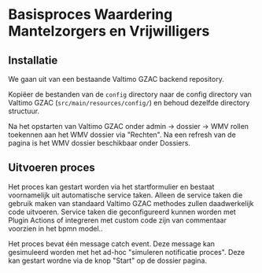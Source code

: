 # Basisproces Waardering Mantelzorgers en Vrijwilligers

## Installatie
We gaan uit van een bestaande Valtimo GZAC backend repository. 

Kopiëer de bestanden van de `config` directory naar de config directory van Valtimo GZAC (`src/main/resources/config/`) 
en behoud dezelfde directory structuur.

Na het opstarten van Valtimo GZAC onder admin -> dossier -> WMV rollen toekennen aan het WMV dossier via "Rechten".
Na een refresh van de pagina is het WMV dossier beschikbaar onder Dossiers.

## Uitvoeren proces

Het proces kan gestart worden via het startformulier en bestaat voornamelijk uit automatische service taken. 
Alleen de service taken die gebruik maken van standaard Valtimo GZAC methodes zullen daadwerkelijk code uitvoeren.
Service taken die geconfigureerd kunnen worden met Plugin Actions of integreren met custom code zijn van commentaar voorzien
in het bpmn model..

Het proces bevat één message catch event. Deze message kan gesimuleerd worden met het ad-hoc "simuleren notificatie proces".
Deze kan gestart wordne via de knop "Start" op de dossier pagina.







